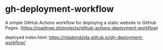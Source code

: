 # gh-deployment-workflow
A simple GitHub Actions workflow for deploying a static website to GitHub Pages. (https://roadmap.sh/projects/github-actions-deployment-workflow)

deployed index.html: https://mladendzida.github.io/gh-deployment-workflow/
